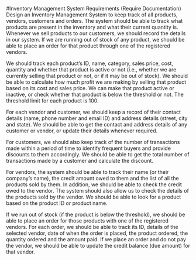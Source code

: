 #Inventory Management System Requirements (Require Documentation)
Design an Inventory Management System to keep track of all products, vendors, customers and orders. 
The system should be able to track what products are present in the inventory and what their current quantity is. 
Whenever we sell products to our customers, we should record the details in our system. If we are running out of stock of any product, 
we should be able to place an order for that product through one of the registered vendors.

We should track each product’s ID, name, category, sales price, cost, quantity and whether that product is active or not 
(i.e., whether we are currently selling that product or not, or if it may be out of stock). 
We should be able to calculate how much profit we are making by selling that product based on its cost and sales price. 
We can make that product active or inactive, or check whether that product is below the threshold or not. The threshold limit for each product is 100.

For each vendor and customer, we should keep a record of their contact details (name, phone number and email ID) and address details (street, city and state).
We should be able to get the contact and address details of any customer or vendor, or update their details whenever required.

For customers, we should also keep track of the number of transactions made within a period of time to identify frequent buyers and provide discounts 
to them accordingly. We should be able to get the total number of transactions made by a customer and calculate the discount.

For vendors, the system should be able to track their name (or their company’s name), the credit amount owed to them and the list of all the products sold by them. 
In addition, we should be able to check the credit owed to the vendor. The system should also allow us to check the details of the products sold by the vendor.
We should be able to look for a product based on the product ID or product name.

If we run out of stock (if the product is below the threshold), we should be able to place an order for those products with one of the registered vendors. 
For each order, we should be able to track its ID, details of the selected vendor, date of when the order is placed, the product ordered, 
the quantity ordered and the amount paid. If we place an order and do not pay the vendor, 
we should be able to update the credit balance (due amount) for that vendor.
